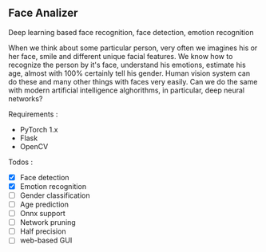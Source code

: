 ## Face Analizer
Deep learning based face recognition, face detection, emotion recognition

When we think about some particular person, very often we imagines his or her face, smile and different unique facial features.
We know how to recognize the person by it's face, understand his emotions, estimate his age, almost with 100% certainly tell his gender.
Human vision system can do these and many other things with faces very easily.
Can we do the same with modern artificial intelligence alghorithms, in particular, deep neural networks? 

Requirements :
- PyTorch 1.x
- Flask
- OpenCV

Todos :
- [x] Face detection
- [x] Emotion recognition
- [ ] Gender classification
- [ ] Age prediction
- [ ] Onnx support
- [ ] Network pruning
- [ ] Half precision
- [ ] web-based GUI
